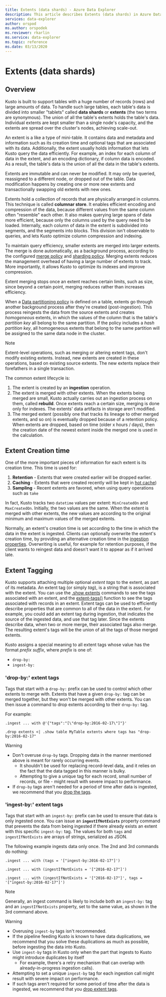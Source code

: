 ```yaml
---
title: Extents (data shards) - Azure Data Explorer
description: This article describes Extents (data shards) in Azure Data Explorer.
services: data-explorer
author: orspod
ms.author: orspodek
ms.reviewer: rkarlin
ms.service: data-explorer
ms.topic: reference
ms.date: 03/13/2020
---
```

# Extents (data shards)

## Overview

Kusto is built to support tables with a huge number of records (rows)
and large amounts of data. To handle such large tables, each table's data 
is divided into smaller "tablets" called **data shards**
or **extents** (the two terms are synonymous). The union of
all the table's extents holds the table's data. Individual extents
are kept smaller than a single node's capacity, and the extents
are spread over the cluster's nodes, achieving scale-out.

An extent is a like a type of mini-table. It contains data and metadata
and information such as its creation time and optional tags
that are associated with its data. Additionally, the extent
usually holds information that lets Kusto query the data efficiently.
For example, an index for each column of data in the extent, and an encoding
dictionary, if column data is encoded. As a result, the table's data is the union
of all the data in the table's extents.

Extents are immutable and can never be modified. It may only be queried, 
reassigned to a different node, or dropped out of the table. 
Data modification happens by creating one or more new extents 
and transactionally swapping old extents with new ones.

Extents hold a collection of records that are physically arranged in columns.
This technique is called **columnar store**. It enables efficient encoding and compression of the data, because different values from the same
column often "resemble" each other. It also makes querying large
spans of data more efficient, because only the columns used by the query
need to be loaded. Internally, each column of data in the extent is 
subdivided into segments, and the segments into blocks. This division isn't observable to queries, and lets Kusto optimize column compression and indexing.

To maintain query efficiency, smaller extents are merged into larger extents.
The merge is done automatically, as a background process, according
to the configured [merge policy](mergepolicy.md) and 
[sharding policy](shardingpolicy.md).
Merging extents reduces the management overhead of having a large number of extents to track. More importantly, it allows Kusto to optimize its indexes and improve compression.

Extent merging stops once an extent reaches certain limits, such as size,
since beyond a certain point, merging reduces rather than increases efficiency.

When a [Data partitioning policy](partitioningpolicy.md) is defined
on a table, extents go through another background process after they're
created (post-ingestion). This process reingests the data from the source extents
and creates *homogeneous* extents, in which the values of the column that is the
table's *partition key* all belong to the same partition. If the policy includes a
*hash partition key*, all homogeneous extents that belong to
the same partition will be assigned to the same data node in the cluster.

> [!NOTE]
> Extent-level operations, such as merging or altering extent tags, don't modify existing extents.
> Instead, new extents are created in these operations, based on existing source extents. The new extents replace their forefathers in a single transaction.

The common extent lifecycle is:

1. The extent is created by an **ingestion** operation.
1. The extent is merged with other extents. When the extents being merged
   are small, Kusto actually carries out an ingestion process on them, called **rebuild**. Once extents reach a certain size, merging is done only for indexes. The extents' data artifacts in storage aren't modified.
1. The merged extent (possibly one that tracks its lineage to other
   merged extents, and so on) is eventually dropped because of a retention policy. 
   When extents are dropped, based on time (older x hours / days), then the creation date of the newest extent inside the merged one is used in the calculation.

## Extent Creation time

One of the more important pieces of information for each extent is its
creation time. This time is used for:

1. **Retention** - Extents that were created earlier will be dropped earlier.
1. **Caching** - Extents that were created recently will be kept in [hot cache](cachepolicy.md))
1. **Sampling** - Recent extents are favored, when using query operations such as `take`

In fact, Kusto tracks two `datetime` values per extent: `MinCreatedOn` and `MaxCreatedOn`.
Initially, the two values are the same. When the extent is merged with other extents, 
the new values are according to the original minimum and maximum values of the merged extents.

Normally, an extent's creation time is set according to the time in which the data in the extent is ingested. Clients can optionally overwrite the extent's creation time, by providing an alternative creation time in the [ingestion properties](../../ingestion-properties.md).
Overwriting is useful, for example for retention purposes, if the client wants to reingest data and doesn't want it to appear as if it arrived late.

## Extent Tagging

Kusto supports attaching multiple optional *extent tags* to the extent, as part of its metadata. An extent tag (or simply *tag*), is a string that is associated with the extent. You can use the [.show extents](./show-extents.md)
commands to see the tags associated with an extent, and the
[extent-tags()](../query/extenttagsfunction.md) 
function to see the tags associated with records in an extent.
Extent tags can be used to efficiently describe properties that are common to 
all of the data in the extent.
For example, you could add an extent tag during ingestion, that indicates
the source of the ingested data, and use that tag later. Since the extents
describe data, when two or more merge, their associated tags also merge. The resulting extent's tags will be the union of all the tags of those merged extents.

Kusto assigns a special meaning to all extent tags whose value has the
format *prefix* *suffix*, where *prefix* is one of:

* `drop-by:`
* `ingest-by:`

### 'drop-by:' extent tags

Tags that start with a `drop-by:` prefix can be used to control which other
extents to merge with. Extents that have a given `drop-by:` tag can be merged
together, but they won't be merged with other extents. 
You can then issue a command to drop extents according to their `drop-by:` tag.

For example:

```kusto
.ingest ... with @'{"tags":"[\"drop-by:2016-02-17\"]"}'

.drop extents <| .show table MyTable extents where tags has "drop-by:2016-02-17" 
```

> [!WARNING]
> * Don't overuse `drop-by` tags. Dropping data in the manner mentioned above is meant for rarely occurring events.
>   * It shouldn't be used for replacing record-level data, and it relies on the fact that the data tagged in this manner is bulky.
>   * Attempting to give a unique tag for each record, small number of records, or file - might result with severe impact to performance.
> * If `drop-by` tags aren't needed for a period of time after data is ingested, we recommend that you [drop the tags](#drop-by-extent-tags).

### 'ingest-by:' extent tags

Tags that start with an `ingest-by:` prefix can be used to ensure that data
is only ingested once. You can issue an **`ingestIfNotExists`** property command that prevents the data from being ingested if there already exists an extent with this specific `ingest-by:` tag.
The values for both `tags` and `ingestIfNotExists` are arrays of strings,
serialized as JSON.

The following example ingests data only once. The 2nd and 3rd commands do nothing:

```kusto
.ingest ... with (tags = '["ingest-by:2016-02-17"]')

.ingest ... with (ingestIfNotExists = '["2016-02-17"]')

.ingest ... with (ingestIfNotExists = '["2016-02-17"]', tags = '["ingest-by:2016-02-17"]')
```

> [!NOTE]
> Generally, an ingest command is likely to include
> both an `ingest-by:` tag and an `ingestIfNotExists` property,
> set to the same value, as shown in the 3rd command above.

> [!WARNING]
> * Overusing `ingest-by` tags isn't recommended.
> * If the pipeline feeding Kusto is known to have data duplications, we recommend that you solve these duplications as much as possible, before ingesting the data into Kusto.
> * Use `ingest-by` tags in Kusto only when the part that ingests to Kusto might introduce duplicates by itself
>   * For example, there's a retry mechanism that can overlap with already-in-progress ingestion calls).
> * Attempting to set a unique `ingest-by` tag for each ingestion call might result with severe impact on performance.
> * If such tags aren't required for some period of time after the data is ingested, we recommend that you [drop extent tags](drop-extent-tags.md).
